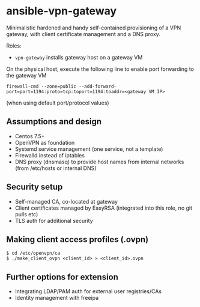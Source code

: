 # ansible-vpn-gateway
Minimalistic hardened and handy self-contained provisioning of a VPN gateway, with client certificate management and a DNS proxy.

Roles:
 - `vpn-gateway` installs gateway host on a gateway VM

On the physical host, execute the following line to enable port forwarding to the gateway VM
```
firewall-cmd --zone=public --add-forward-port=port=1194:proto=tcp:toport=1194:toaddr=<gateway VM IP>
```
(when using default port/protocol values)

## Assumptions and design
- Centos 7.5+ 
- OpenVPN as foundation
- Systemd service management (one service, not a template)
- Firewalld instead of iptables
- DNS proxy (dnsmasq) to provide host names from internal networks (from /etc/hosts or internal DNS)

## Security setup
- Self-managed CA, co-located at gateway
- Client certificates managed by EasyRSA (integrated into this role, no git pulls etc) 
- TLS auth for additional security

## Making client access profiles (.ovpn)
```
$ cd /etc/openvpn/ca
$ ./make_client_ovpn <client_id> > <client_id>.ovpn

```

## Further options for extension
- Integrating LDAP/PAM auth for external user registries/CAs
- Identity management with freeipa
